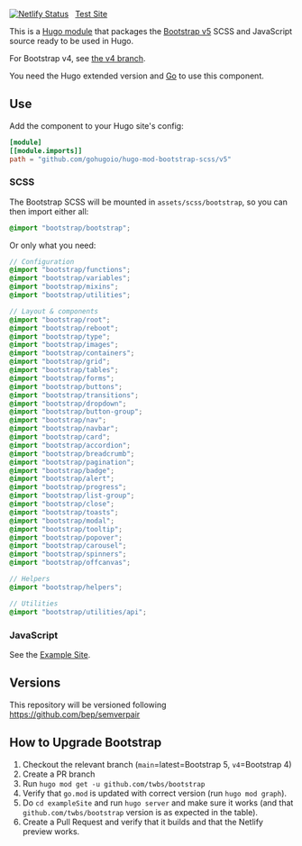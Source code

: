 [![Netlify Status](https://api.netlify.com/api/v1/badges/1afd337b-0273-4c6e-aa6f-e08bdde9833b/deploy-status)](https://app.netlify.com/sites/hugo-mod-bootstrap-scss/deploys)
&nbsp;&nbsp;[Test Site](https://hugo-mod-bootstrap-scss.netlify.app/)

This is a [Hugo module](https://gohugo.io/hugo-modules/) that packages the [Bootstrap v5](https://getbootstrap.com/) SCSS and JavaScript source ready to be used in Hugo.

For Bootstrap v4, see [the v4 branch](https://github.com/gohugoio/hugo-mod-bootstrap-scss/tree/v4).

You need the Hugo extended version and [Go](https://golang.org/dl/) to use this component.

## Use

Add the component to your Hugo site's config:

```toml
[module]
[[module.imports]]
path = "github.com/gohugoio/hugo-mod-bootstrap-scss/v5"
```

### SCSS

The Bootstrap SCSS will be mounted in `assets/scss/bootstrap`, so you can then import either all:

```scss
@import "bootstrap/bootstrap";
```

Or only what you need:

```scss
// Configuration
@import "bootstrap/functions";
@import "bootstrap/variables";
@import "bootstrap/mixins";
@import "bootstrap/utilities";

// Layout & components
@import "bootstrap/root";
@import "bootstrap/reboot";
@import "bootstrap/type";
@import "bootstrap/images";
@import "bootstrap/containers";
@import "bootstrap/grid";
@import "bootstrap/tables";
@import "bootstrap/forms";
@import "bootstrap/buttons";
@import "bootstrap/transitions";
@import "bootstrap/dropdown";
@import "bootstrap/button-group";
@import "bootstrap/nav";
@import "bootstrap/navbar";
@import "bootstrap/card";
@import "bootstrap/accordion";
@import "bootstrap/breadcrumb";
@import "bootstrap/pagination";
@import "bootstrap/badge";
@import "bootstrap/alert";
@import "bootstrap/progress";
@import "bootstrap/list-group";
@import "bootstrap/close";
@import "bootstrap/toasts";
@import "bootstrap/modal";
@import "bootstrap/tooltip";
@import "bootstrap/popover";
@import "bootstrap/carousel";
@import "bootstrap/spinners";
@import "bootstrap/offcanvas";

// Helpers
@import "bootstrap/helpers";

// Utilities
@import "bootstrap/utilities/api";
```

### JavaScript

See the [Example Site](./exampleSite).

## Versions

This repository will be versioned following https://github.com/bep/semverpair

## How to Upgrade Bootstrap

1. Checkout the relevant branch (`main`=latest=Bootstrap 5, `v4`=Bootstrap 4)
1. Create a PR branch
1. Run `hugo mod get -u github.com/twbs/bootstrap`
1. Verify that `go.mod` is updated with correct version (run `hugo mod graph`).
1. Do `cd exampleSite` and run `hugo server` and make sure it works (and that `github.com/twbs/bootstrap` version is as expected in the table).
1. Create a Pull Request and verify that it builds and that the Netlify preview works.

